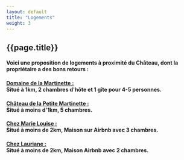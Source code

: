 ```yaml
---
layout: default
title: "Logements"
weight: 3
---
```


## {{page.title}}

#### Voici une proposition de logements à proximité du Château, dont la propriétaire a des bons retours :

#### <a href="https://www.domainelamartinette.com/">Domaine de la Martinette : </a><br/>Situé à 1km, 2 chambres d'hôte et 1 gîte pour 4-5 personnes.

#### <a href="https://www.airbnb.fr/rooms/2395821?source_impression_id=p3_1594733302_oB5WA5DBFurZgCXT&guests=1&adults=1">Château de la Petite Martinette : </a><br/>Situé à moins d'1km, 5 chambres.

#### <a href="https://www.airbnb.fr/rooms/3711081?location=Moulon&source_impression_id=p3_1594733737_jwPLVuGyBUklhjjP&guests=1&adults=1">Chez Marie Louise : </a><br/>Situé à moins de 2km, Maison sur Airbnb avec 3 chambres.

#### <a href="https://www.airbnb.fr/rooms/28447673?location=moulon&source_impression_id=p3_1594734069_0p8%2BLdq7%2ByfxBL38&guests=1&adults=1">Chez Lauriane : </a><br/>Situé à moins de 2km, Maison Airbnb avec 2 chambres.
